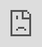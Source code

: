 ```yaml
---
title: "Can I Travel Through Different Acts D3?"
description: ""
date: 2022-08-27
categories: 
tags: 
thumbnail: https://tse1.mm.bing.net/th?q=Can%20I%20Travel%20Through%20Different%20Acts%20D3%3F&w=800&h=500&c=1&rs=1
author: "Osgood"
showToc: true
TocOpen: true
draft: false
hidemeta: false
comments: false
disableHLJS: true # to disable highlightjs
disableShare: false
disableHLJS: false
hideSummary: false
searchHidden: true
ShowReadingTime: true
ShowBreadCrumbs: true
ShowPostNavLinks: true
ShowWordCount: true
ShowRssButtonInSectionTermList: true
UseHugoToc: false
ShowShareButtons: true
---
```


<center>
	<img src="https://tse1.mm.bing.net/th?q=Can%20I%20Travel%20Through%20Different%20Acts%20D3%3F&w=800&h=500&c=1&rs=1" alt="Can I Travel Through Different Acts D3?" width="800" height="500" style="display: block; width: 100%; height: auto">
</center>

<p>Traveling has always been an exciting and fulfilling experience, regardless of the destination. People travel for various reasons, such as business, leisure, or educational purposes. However, there are certain restrictions that apply to some forms of travel, such as the need for a valid passport and visa. In this article, we’ll discuss the different acts that govern travel and how they affect the ability to move around freely.</p>

<h2>What Is The Passport Act?</h2>

<p>The Passport Act is an act of the United States government that requires all American citizens to carry a valid passport if they wish to travel abroad. This law was enacted in 1926 and is still in effect today. The main purpose of the Passport Act is to protect American citizens from being denied entry into another country due to not having a valid passport. It also serves to prevent foreign nationals from entering the United States without authorization. The Passport Act requires that all American citizens must obtain a passport prior to traveling outside of the United States.</p>

<h2>What Is The Visa Waiver Program?</h2>

<p>The Visa Waiver Program (VWP) is a program that allows citizens of certain countries to travel to the United States without having to obtain a visa. The countries that are eligible for the VWP are Australia, Brunei, Chile, Japan, Singapore, South Korea, and the United Kingdom. The purpose of the VWP is to make it easier for citizens of these countries to visit the United States. In order to be eligible for the VWP, travelers must have a valid passport, as well as an approved Electronic System for Travel Authorization (ESTA). The ESTA is a web-based application that travelers must complete prior to traveling to the United States.</p>

<h2>What Is The International Travel Act?</h2>

<p>The International Travel Act is an act of the United States government that provides for the regulation of international travel. This act requires that all American citizens must obtain a valid passport prior to traveling outside of the United States. Additionally, the act requires that all travelers must obtain a visa prior to traveling to certain countries. The main purpose of the International Travel Act is to protect the safety and security of American citizens while they are traveling abroad.</p>

<h2>What Is The Department Of Homeland Security Traveler Redress Inquiry Program?</h2>

<p>The Department of Homeland Security Traveler Redress Inquiry Program (DHS TRIP) is an online service that allows travelers to submit inquiries regarding their travel experience. This program was created to help travelers who have faced difficulties during their travels, such as being denied entry into a country or being subject to extra security screening at airports. The DHS TRIP program allows travelers to submit their inquiries and receive a response from the Department of Homeland Security.</p>

<h2>What Is The Electronic System For Travel Authorization (ESTA)?</h2>

<p>The Electronic System for Travel Authorization (ESTA) is a web-based application that travelers must complete prior to traveling to the United States. The ESTA is required for all travelers who wish to travel to the United States under the Visa Waiver Program. The ESTA application requires travelers to provide information such as their name, date of birth, country of citizenship, and passport details. The ESTA is valid for two years and must be renewed prior to expiration.</p>

<h2>What Are The Requirements For Traveling To The United States?</h2>

<p>The requirements for traveling to the United States vary depending on the type of travel. For example, if you are traveling to the United States under the Visa Waiver Program, then you must obtain a valid passport and an approved ESTA application prior to traveling. If you are traveling to the United States for business or pleasure, then you must obtain a valid visa prior to traveling. Additionally, all travelers must comply with the laws and regulations of the United States while traveling in the country.</p>

<h2>What Are The Benefits Of Traveling To The United States?</h2>

<p>Traveling to the United States can provide a wide range of benefits. For example, visitors can experience the diverse culture and beauty of the United States. Additionally, visitors can explore the many attractions, such as historical sites, national parks, and cities. Furthermore, visitors can enjoy the various activities and entertainment that the United States has to offer. Traveling to the United States can also provide an opportunity to network with people from different backgrounds and learn about different cultures.</p>

<h2>How Can I Ensure A Safe And Enjoyable Trip To The United States?</h2>

<p>There are several steps you can take to ensure a safe and enjoyable trip to the United States. First, you should research the country you are visiting and familiarize yourself with the laws and regulations. Additionally, you should always carry your passport, visa, and other important documents with you. It is also important to be aware of your surroundings and to avoid dangerous areas. Furthermore, you should always follow the instructions of local authorities and never leave your belongings unattended.</p>

<h2>Frequently Asked Questions</h2>

<h3>What Is The Passport Act?</h3>

<p>The Passport Act is an act of the United States government that requires all American citizens to carry a valid passport if they wish to travel abroad. This law was enacted in 1926 and is still in effect today.</p>

<h3>What Is The Visa Waiver Program?</h3>

<p>The Visa Waiver Program (VWP) is a program that allows citizens of certain countries to travel to the United States without having to obtain a visa. The countries that are eligible for the VWP are Australia, Brunei, Chile, Japan, Singapore, South Korea, and the United Kingdom.</p>

<h3>What Is The International Travel Act?</h3>

<p>The International Travel Act is an act of the United States government that provides for the regulation of international travel. This act requires that all American citizens must obtain a valid passport prior to traveling outside of the United States.</p>

<h3>What Is The Department Of Homeland Security Traveler Redress Inquiry Program?</h3>

<p>The Department of Homeland Security Traveler Redress Inquiry Program (DHS TRIP) is an online service that allows travelers to submit inquiries regarding their travel experience.</p>

<h3>What Is The Electronic System For Travel Authorization (ESTA)?</h3>

<p>The Electronic System for Travel Authorization (ESTA) is a web-based application that travelers must complete prior to traveling to the United States. The ESTA is required for all travelers who wish to travel to the United States under the Visa Waiver Program.</p>

<h3>What Are The Requirements For Traveling To The United States?</h3>

<p>The requirements for traveling to the United States vary depending on the type of travel. For example, if you are traveling to the United States under the Visa Waiver Program, then you must obtain a valid passport and an approved ESTA application prior to traveling. If you are traveling to the United States for business or pleasure, then you must obtain a valid visa prior to traveling.</p>

<h3>What Are The Benefits Of Traveling To The United States?</h3>

<p>Traveling to the United States can provide a wide range of benefits. For example, visitors can experience the diverse culture and beauty of the United States. Additionally, visitors can explore the many attractions, such as historical sites, national parks, and cities. Furthermore, visitors can enjoy the various activities and entertainment that the United States has to offer.</p>

<h3>How Can I Ensure A Safe And Enjoyable Trip To The United States?</h3>

<p>There are several steps you can take to ensure a safe and enjoyable trip to the United States. First, you should research the country you are visiting and familiarize yourself with the laws and regulations. Additionally, you should always carry your passport, visa, and other important documents with you. It is also important to be aware of your surroundings and to avoid dangerous areas. Furthermore, you should always follow the instructions of local authorities and never leave your belongings unattended.</p>

<h3>Is A Passport Required For Travel To The United States?</h3>

<p>Yes, a valid passport is required for travel to the United States. Additionally, travelers who wish to travel to the United States under the Visa Waiver Program must obtain an approved ESTA application prior to traveling.</p>

<h3>Do I Need A Visa To Travel To The United States?</h3>

<p>It depends on the type of travel. If you are traveling to the United States for business or pleasure, then you must obtain a valid visa prior to traveling. However, if you are traveling to the United States under the Visa Waiver Program, then you do not need a visa.</p>

<h3>What Is The ESTA Application?</h3>

<p>The Electronic System for Travel Authorization (ESTA) is a web-based application that travelers must complete prior to traveling to the United States. The ESTA is required for all travelers who wish to travel to the United States under the Visa Waiver Program.</p

<div style="position: relative; padding-bottom: 56.25%; overflow: hidden"><iframe src="https://www.youtube.com/embed/nz3MLnXdXps" frameborder="0" allow="accelerometer; autoplay; clipboard-write; encrypted-media; gyroscope; picture-in-picture; web-share" allowfullscreen style="position: absolute; top: 0; left: 0; width: 100%; height: 100%;"></iframe>
</div>